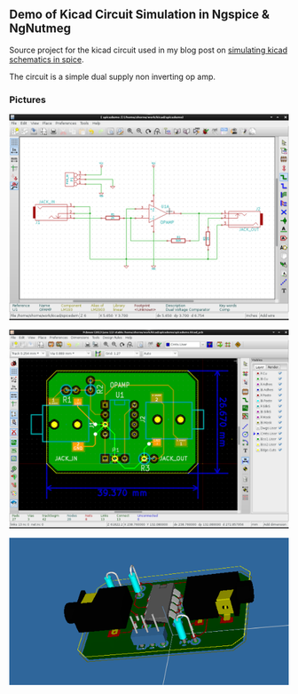 ## Demo of Kicad Circuit Simulation in Ngspice & NgNutmeg

Source project for the kicad circuit used in my blog post on [simulating kicad schematics in spice](http://stffrdhrn.github.io/electronics/2015/04/28/simulating_kicad_schematics_in_spice.html). 

The circuit is a simple dual supply non inverting op amp. 

### Pictures

![spice schematic](https://raw.githubusercontent.com/stffrdhrn/kicad-spice-demo/master/readme/spicedemo-schematic.png)

![spice pcb](https://raw.githubusercontent.com/stffrdhrn/kicad-spice-demo/master/readme/spicedemo-pcb.png)

![spice pcb 3d](https://raw.githubusercontent.com/stffrdhrn/kicad-spice-demo/master/readme/spicedemo-3d.png)

